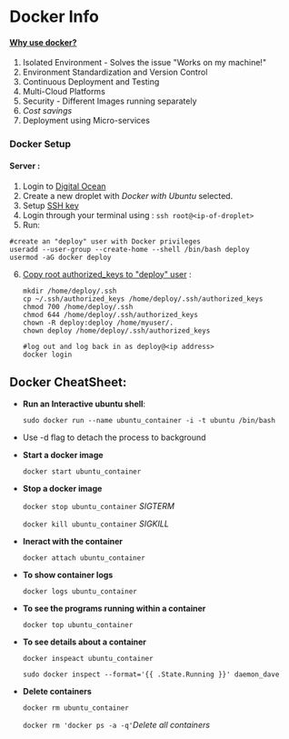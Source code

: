 # Docker Info
#### [Why use docker?](https://dzone.com/articles/5-key-benefits-docker-ci)
1. Isolated Environment - Solves the issue "Works on my machine!"
2. Environment Standardization and Version Control
3. Continuous Deployment and Testing
4. Multi-Cloud Platforms
5. Security - Different Images running separately
6. *Cost savings*
7. Deployment using Micro-services

### Docker Setup
#### Server :
1. Login to [Digital Ocean](digitalocean.com)
2. Create a new droplet with *Docker with Ubuntu* selected.
3. Setup [SSH key](https://docs.docker.com/docker-cloud/cloud-swarm/ssh-key-setup/)
4. Login through your terminal using :
	`ssh root@<ip-of-droplet>`
5. Run:
```
#create an "deploy" user with Docker privileges
useradd --user-group --create-home --shell /bin/bash deploy
usermod -aG docker deploy
```
6. [Copy root authorized_keys to "deploy" user](https://www.digitalocean.com/community/questions/error-permission-denied-publickey-when-i-try-to-ssh) :

	```
	mkdir /home/deploy/.ssh
	cp ~/.ssh/authorized_keys /home/deploy/.ssh/authorized_keys
	chmod 700 /home/deploy/.ssh
	chmod 644 /home/deploy/.ssh/authorized_keys
	chown -R deploy:deploy /home/myuser/.
	chown deploy /home/deploy/.ssh/authorized_keys

	#log out and log back in as deploy@<ip address>
	docker login
	```

## Docker CheatSheet:

- **Run an Interactive ubuntu shell**:

	`sudo docker run --name ubuntu_container -i -t ubuntu /bin/bash`
+ Use -d flag to detach the process to background

- **Start a docker image**

	`docker start ubuntu_container`

- **Stop a docker image**

	`docker stop ubuntu_container` _SIGTERM_

	`docker kill ubuntu_container` _SIGKILL_

- **Ineract with the container**

	`docker attach ubuntu_container`

- **To show container logs**

	`docker logs ubuntu_container`

- **To see the programs running within a container**

	`docker top ubuntu_container`

- **To see details about a container**

	`docker inspeact ubuntu_container`

	`sudo docker inspect --format='{{ .State.Running }}' daemon_dave`

- **Delete containers**

	`docker rm ubuntu_container`

	`docker rm 'docker ps -a -q'`_Delete all containers_
